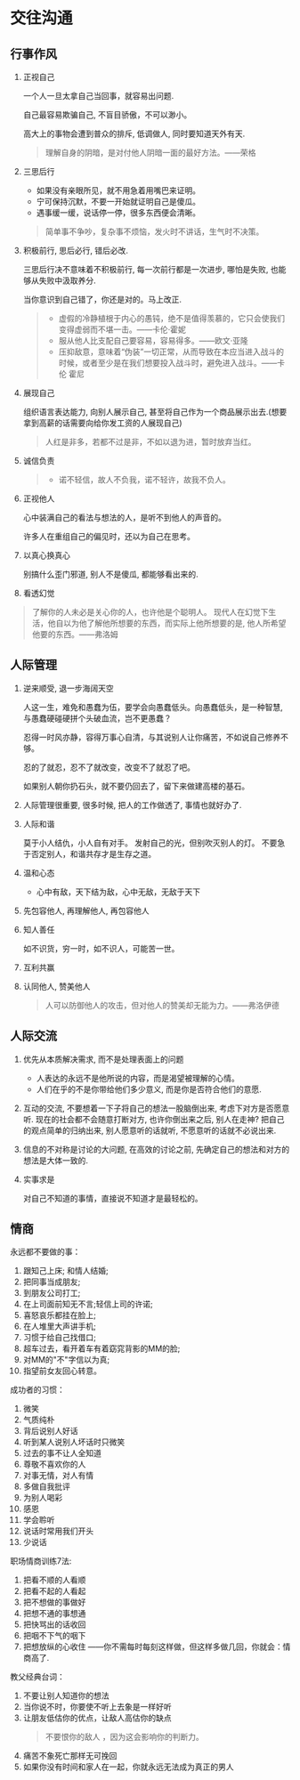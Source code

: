 # 交往沟通

## 行事作风

1. 正视自己

   一个人一旦太拿自己当回事，就容易出问题.

   自己最容易欺骗自己, 不盲目骄傲，不可以渺小。

   高大上的事物会遭到普众的排斥, 低调做人, 同时要知道天外有天.

   > 理解自身的阴暗，是对付他人阴暗一面的最好方法。——荣格

2. 三思后行

   - 如果没有亲眼所见，就不用急着用嘴巴来证明。
   - 宁可保持沉默，不要一开始就证明自己是傻瓜。
   - 遇事缓一缓，说话停一停，很多东西便会清晰。

   > 简单事不争吵，复杂事不烦恼，发火时不讲话，生气时不决策。

3. 积极前行, 思后必行, 错后必改.

   三思后行决不意味着不积极前行, 每一次前行都是一次进步, 哪怕是失败, 也能够从失败中汲取养分.

   当你意识到自己错了，你还是对的。马上改正.

   > - 虚假的冷静植根于内心的愚钝，绝不是值得羡慕的，它只会使我们变得虚弱而不堪一击。——卡伦·霍妮
   > - 服从他人比支配自己要容易，容易得多。——欧文·亚隆
   > - 压抑敌意，意味着“伪装”一切正常，从而导致在本应当进入战斗的时候，或者至少是在我们想要投入战斗时，避免进入战斗。——卡伦 霍尼

4. 展现自己

   组织语言表达能力, 向别人展示自己, 甚至将自己作为一个商品展示出去.(想要拿到高薪的话需要向给你发工资的人展现自己)

   > 人红是非多，若都不过是非，不如以退为进，暂时放弃当红。

5. 诚信负责

   > - 诺不轻信，故人不负我，诺不轻许，故我不负人。

6. 正视他人

   心中装满自己的看法与想法的人，是听不到他人的声音的。

   许多人在重组自己的偏见时，还以为自己在思考。

7. 以真心换真心

   别搞什么歪门邪道, 别人不是傻瓜, 都能够看出来的.

8.  看透幻觉

   > 了解你的人未必是关心你的人，也许他是个聪明人。
   > 现代人在幻觉下生活，他自以为他了解他所想要的东西，而实际上他所想要的是, 他人所希望他要的东西。——弗洛姆

## 人际管理

1. 逆来顺受, 退一步海阔天空
   
   人这一生，难免和愚蠢为伍，要学会向愚蠢低头。向愚蠢低头，是一种智慧, 与愚蠢硬碰硬拼个头破血流，岂不更愚蠢？

   忍得一时风亦静，容得万事心自清，与其说别人让你痛苦，不如说自己修养不够。
   
   忍的了就忍，忍不了就改变，改变不了就忍了吧。

   如果别人朝你扔石头，就不要仍回去了，留下来做建高楼的基石。

2. 人际管理很重要, 很多时候, 把人的工作做透了, 事情也就好办了.

3. 人际和谐

   莫于小人结仇，小人自有对手。
   发射自己的光，但别吹灭别人的灯。
   不要急于否定别人，和谐共存才是生存之道。

4. 温和心态

   - 心中有敌，天下结为敌，心中无敌，无敌于天下

5. 先包容他人, 再理解他人, 再包容他人

6. 知人善任

   如不识货，穷一时，如不识人，可能苦一世。

7. 互利共赢

8. 认同他人, 赞美他人

   > 人可以防御他人的攻击，但对他人的赞美却无能为力。——弗洛伊德

## 人际交流

1. 优先从本质解决需求, 而不是处理表面上的问题

   - 人表达的永远不是他所说的内容，而是渴望被理解的心情。
   - 人们在乎的不是你带给他们多少意义, 而是你是否符合他们的意愿.

2. 互动的交流, 不要想着一下子将自己的想法一股脑倒出来, 考虑下对方是否愿意听. 现在的社会都不会随意打断对方, 也许你倒出来之后, 别人在走神? 把自己的观点简单的归纳出来, 别人愿意听的话就听, 不愿意听的话就不必说出来.

3. 信息的不对称是讨论的大问题, 在高效的讨论之前, 先确定自己的想法和对方的想法是大体一致的.

4. 实事求是

   对自己不知道的事情，直接说不知道才是最轻松的。

## 情商

永远都不要做的事：
   1. 跟知己上床; 和情人结婚; 
   2. 把同事当成朋友;
   3. 到朋友公司打工; 
   4. 在上司面前知无不言;轻信上司的许诺; 
   5. 喜怒哀乐都挂在脸上;
   6. 在人堆里大声讲手机;
   7. 习惯于给自己找借口;
   8.  超车过去，看开着车有着窈窕背影的MM的脸;
   9.  对MM的"不"字信以为真;
   10. 指望前女友回心转意。

成功者的习惯：
   1. 微笑
   2. 气质纯朴
   3. 背后说别人好话
   4. 听到某人说别人坏话时只微笑
   5. 过去的事不让人全知道
   6. 尊敬不喜欢你的人
   7. 对事无情，对人有情
   8. 多做自我批评
   9. 为别人喝彩
   10. 感恩
   11. 学会聆听
   12. 说话时常用我们开头
   13. 少说话

职场情商训练7法:

   1. 把看不顺的人看顺
   2. 把看不起的人看起
   3. 把不想做的事做好
   4. 把想不通的事想通
   5. 把快骂出的话收回
   6. 把咽不下气的咽下
   7. 把想放纵的心收住
   ——你不需每时每刻这样做，但这样多做几回，你就会：情商高了.


教父经典台词：
   1. 不要让别人知道你的想法
   2. 当你说不时，你要使不听上去象是一样好听
   3. 让朋友低估你的优点，让敌人高估你的缺点
      > 不要恨你的敌人 ，因为这会影响你的判断力。
   4. 痛苦不象死亡那样无可挽回
   5. 如果你没有时间和家人在一起，你就永远无法成为真正的男人

